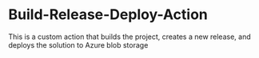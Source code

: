 # Build-Release-Deploy-Action
This is a custom action that builds the project, creates a new release, and deploys the solution to Azure blob storage
